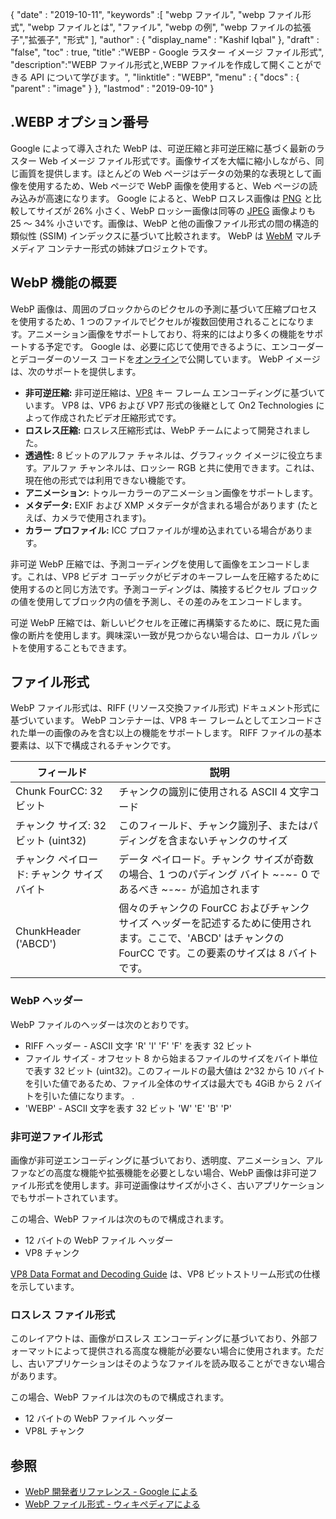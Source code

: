 {
  "date" : "2019-10-11",
  "keywords" :[ "webp ファイル", "webp ファイル形式", "webp ファイルとは", "ファイル", "webp の例", "webp ファイルの拡張子","拡張子", "形式" ],
  "author" : {
    "display_name" : "Kashif Iqbal"
},
  "draft" : "false",
  "toc" : true,
  "title" :"WEBP - Google ラスター イメージ ファイル形式",
  "description":"WEBP ファイル形式と,WEBP ファイルを作成して開くことができる API について学びます。",
  "linktitle" : "WEBP",
  "menu" : {
    "docs" : {
      "parent" : "image"
}
},
  "lastmod" : "2019-09-10"
}

## .WEBP オプション番号

Google によって導入された WebP は、可逆圧縮と非可逆圧縮に基づく最新のラスター Web イメージ ファイル形式です。画像サイズを大幅に縮小しながら、同じ画質を提供します。ほとんどの Web ページはデータの効果的な表現として画像を使用するため、Web ページで WebP 画像を使用すると、Web ページの読み込みが高速になります。 Google によると、WebP ロスレス画像は [PNG](/image/png/) と比較してサイズが 26% 小さく、WebP ロッシー画像は同等の [JPEG](/image/jpeg/) 画像よりも 25 ～ 34% 小さいです。画像は、WebP と他の画像ファイル形式の間の構造的類似性 (SSIM) インデックスに基づいて比較されます。 WebP は [WebM](https://en.wikipedia.org/wiki/WebM) マルチメディア コンテナー形式の姉妹プロジェクトです。

## WebP 機能の概要 ##

WebP 画像は、周囲のブロックからのピクセルの予測に基づいて圧縮プロセスを使用するため、1 つのファイルでピクセルが複数回使用されることになります。アニメーション画像をサポートしており、将来的にはより多くの機能をサポートする予定です。 Google は、必要に応じて使用できるように、エンコーダーとデコーダーのソース コードを[オンライン](https://developers.google.com/speed/webp/download)で公開しています。 WebP イメージは、次のサポートを提供します。

* **非可逆圧縮:** 非可逆圧縮は、[VP8](https://en.wikipedia.org/wiki/VP8) キー フレーム エンコーディングに基づいています。 VP8 は、VP6 および VP7 形式の後継として On2 Technologies によって作成されたビデオ圧縮形式です。
* **ロスレス圧縮:** ロスレス圧縮形式は、WebP チームによって開発されました。
* **透過性:** 8 ビットのアルファ チャネルは、グラフィック イメージに役立ちます。アルファ チャンネルは、ロッシー RGB と共に使用できます。これは、現在他の形式では利用できない機能です。
* **アニメーション:** トゥルーカラーのアニメーション画像をサポートします。
* **メタデータ:** EXIF および XMP メタデータが含まれる場合があります (たとえば、カメラで使用されます)。
* **カラー プロファイル:** ICC プロファイルが埋め込まれている場合があります。

非可逆 WebP 圧縮では、予測コーディングを使用して画像をエンコードします。これは、VP8 ビデオ コーデックがビデオのキーフレームを圧縮するために使用するのと同じ方法です。予測コーディングは、隣接するピクセル ブロックの値を使用してブロック内の値を予測し、その差のみをエンコードします。

可逆 WebP 圧縮では、新しいピクセルを正確に再構築するために、既に見た画像の断片を使用します。興味深い一致が見つからない場合は、ローカル パレットを使用することもできます。

## ファイル形式 ##

WebP ファイル形式は、RIFF (リソース交換ファイル形式) ドキュメント形式に基づいています。 WebP コンテナーは、VP8 キー フレームとしてエンコードされた単一の画像のみを含む以上の機能をサポートします。 RIFF ファイルの基本要素は、以下で構成されるチャンクです。


|フィールド|説明
---|---|
|Chunk FourCC: 32 ビット|チャンクの識別に使用される ASCII 4 文字コード
|チャンク サイズ: 32 ビット (uint32)|このフィールド、チャンク識別子、またはパディングを含まないチャンクのサイズ
|チャンク ペイロード: チャンク サイズ バイト|データ ペイロード。チャンク サイズが奇数の場合、1 つのパディング バイト ~-~- 0 であるべき ~-~- が追加されます
|ChunkHeader ('ABCD')|個々のチャンクの FourCC およびチャンク サイズ ヘッダーを記述するために使用されます。ここで、'ABCD' はチャンクの FourCC です。この要素のサイズは 8 バイトです。

### WebP ヘッダー ###

WebP ファイルのヘッダーは次のとおりです。

* RIFF ヘッダー - ASCII 文字 'R' 'I' 'F' 'F' を表す 32 ビット
* ファイル サイズ - オフセット 8 から始まるファイルのサイズをバイト単位で表す 32 ビット (uint32)。このフィールドの最大値は 2^32 から 10 バイトを引いた値であるため、ファイル全体のサイズは最大でも 4GiB から 2 バイトを引いた値になります。 .
* 'WEBP' - ASCII 文字を表す 32 ビット 'W' 'E' 'B' 'P'

### 非可逆ファイル形式 ###

画像が非可逆エンコーディングに基づいており、透明度、アニメーション、アルファなどの高度な機能や拡張機能を必要としない場合、WebP 画像は非可逆ファイル形式を使用します。非可逆画像はサイズが小さく、古いアプリケーションでもサポートされています。

この場合、WebP ファイルは次のもので構成されます。

* 12 バイトの WebP ファイル ヘッダー
* VP8 チャンク

[VP8 Data Format and Decoding Guide](https://tools.ietf.org/html/rfc6386) は、VP8 ビットストリーム形式の仕様を示しています。

### ロスレス ファイル形式 ###

このレイアウトは、画像がロスレス エンコーディングに基づいており、外部フォーマットによって提供される高度な機能が必要ない場合に使用されます。ただし、古いアプリケーションはそのようなファイルを読み取ることができない場合があります。

この場合、WebP ファイルは次のもので構成されます。

* 12 バイトの WebP ファイル ヘッダー
* VP8L チャンク

## 参照 ##

* [WebP 開発者リファレンス - Google による](https://developers.google.com/speed/webp/)
* [WebP ファイル形式 - ウィキペディアによる](https://en.wikipedia.org/wiki/WebP)

